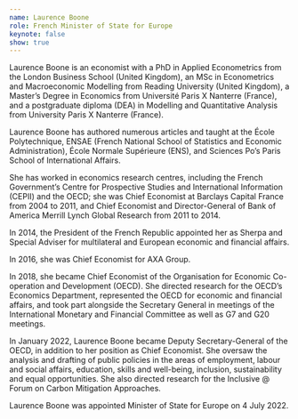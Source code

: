 ```yaml
---
name: Laurence Boone
role: French Minister of State for Europe
keynote: false
show: true
---
```


Laurence Boone is an economist with a PhD in Applied Econometrics from the London Business School (United Kingdom), an MSc in Econometrics and Macroeconomic Modelling from Reading University (United Kingdom), a Master’s Degree in Economics from Université Paris X Nanterre (France), and a postgraduate diploma (DEA) in Modelling and Quantitative Analysis from University Paris X Nanterre (France).

Laurence Boone has authored numerous articles and taught at the École Polytechnique, ENSAE (French National School of Statistics and Economic Administration), École Normale Supérieure (ENS), and Sciences Po’s Paris School of International Affairs.

She has worked in economics research centres, including the French Government’s Centre for Prospective Studies and International Information (CEPII) and the OECD; she was Chief Economist at Barclays Capital France from 2004 to 2011, and Chief Economist and Director-General of Bank of America Merrill Lynch Global Research from 2011 to 2014.

In 2014, the President of the French Republic appointed her as Sherpa and Special Adviser for multilateral and European economic and financial affairs.

In 2016, she was Chief Economist for AXA Group.

In 2018, she became Chief Economist of the Organisation for Economic Co-operation and Development (OECD). She directed research for the OECD’s Economics Department, represented the OECD for economic and financial affairs, and took part alongside the Secretary General in meetings of the International Monetary and Financial Committee as well as G7 and G20 meetings.

In January 2022, Laurence Boone became Deputy Secretary-General of the OECD, in addition to her position as Chief Economist. She oversaw the analysis and drafting of public policies in the areas of employment, labour and social affairs, education, skills and well-being, inclusion, sustainability and equal opportunities. She also directed research for the Inclusive @ Forum on Carbon Mitigation Approaches.

Laurence Boone was appointed Minister of State for Europe on 4 July 2022.
